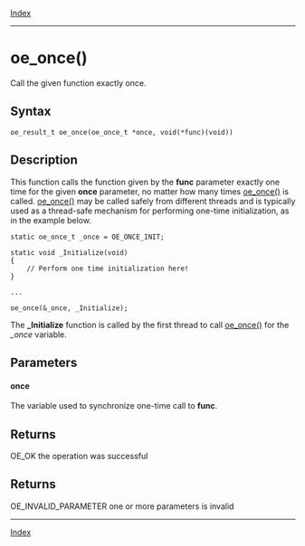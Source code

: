 [Index](index.md)

---
# oe_once()

Call the given function exactly once.

## Syntax

    oe_result_t oe_once(oe_once_t *once, void(*func)(void))
## Description 

This function calls the function given by the **func** parameter exactly one time for the given **once** parameter, no matter how many times [oe_once()](thread_8h_aa27d2487f7f696b4f837149c2ec28bf6_1aa27d2487f7f696b4f837149c2ec28bf6.md) is called. [oe_once()](thread_8h_aa27d2487f7f696b4f837149c2ec28bf6_1aa27d2487f7f696b4f837149c2ec28bf6.md) may be called safely from different threads and is typically used as a thread-safe mechanism for performing one-time initialization, as in the example below.

```
static oe_once_t _once = OE_ONCE_INIT;

static void _Initialize(void)
{
    // Perform one time initialization here!
}

...

oe_once(&_once, _Initialize);
```



The **_Initialize** function is called by the first thread to call [oe_once()](thread_8h_aa27d2487f7f696b4f837149c2ec28bf6_1aa27d2487f7f696b4f837149c2ec28bf6.md) for the *_once* variable.



## Parameters

#### once

The variable used to synchronize one-time call to **func**.

## Returns

OE_OK the operation was successful

## Returns

OE_INVALID_PARAMETER one or more parameters is invalid

---
[Index](index.md)

